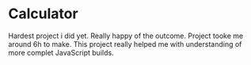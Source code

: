 # Calculator

Hardest project i did yet. Really happy of the outcome.
Project tooke me around 6h to make. This project really helped me with understanding of more complet JavaScript builds.
